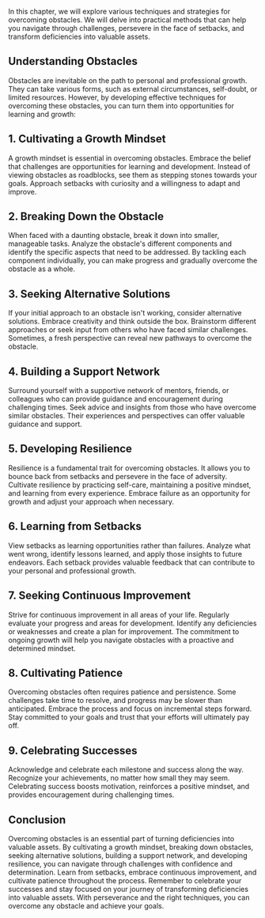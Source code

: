 
In this chapter, we will explore various techniques and strategies for overcoming obstacles. We will delve into practical methods that can help you navigate through challenges, persevere in the face of setbacks, and transform deficiencies into valuable assets.

**Understanding Obstacles**
---------------------------

Obstacles are inevitable on the path to personal and professional growth. They can take various forms, such as external circumstances, self-doubt, or limited resources. However, by developing effective techniques for overcoming these obstacles, you can turn them into opportunities for learning and growth:

## 1. Cultivating a Growth Mindset

A growth mindset is essential in overcoming obstacles. Embrace the belief that challenges are opportunities for learning and development. Instead of viewing obstacles as roadblocks, see them as stepping stones towards your goals. Approach setbacks with curiosity and a willingness to adapt and improve.

## 2. Breaking Down the Obstacle

When faced with a daunting obstacle, break it down into smaller, manageable tasks. Analyze the obstacle's different components and identify the specific aspects that need to be addressed. By tackling each component individually, you can make progress and gradually overcome the obstacle as a whole.

## 3. Seeking Alternative Solutions

If your initial approach to an obstacle isn't working, consider alternative solutions. Embrace creativity and think outside the box. Brainstorm different approaches or seek input from others who have faced similar challenges. Sometimes, a fresh perspective can reveal new pathways to overcome the obstacle.

## 4. Building a Support Network

Surround yourself with a supportive network of mentors, friends, or colleagues who can provide guidance and encouragement during challenging times. Seek advice and insights from those who have overcome similar obstacles. Their experiences and perspectives can offer valuable guidance and support.

## 5. Developing Resilience

Resilience is a fundamental trait for overcoming obstacles. It allows you to bounce back from setbacks and persevere in the face of adversity. Cultivate resilience by practicing self-care, maintaining a positive mindset, and learning from every experience. Embrace failure as an opportunity for growth and adjust your approach when necessary.

## 6. Learning from Setbacks

View setbacks as learning opportunities rather than failures. Analyze what went wrong, identify lessons learned, and apply those insights to future endeavors. Each setback provides valuable feedback that can contribute to your personal and professional growth.

## 7. Seeking Continuous Improvement

Strive for continuous improvement in all areas of your life. Regularly evaluate your progress and areas for development. Identify any deficiencies or weaknesses and create a plan for improvement. The commitment to ongoing growth will help you navigate obstacles with a proactive and determined mindset.

## 8. Cultivating Patience

Overcoming obstacles often requires patience and persistence. Some challenges take time to resolve, and progress may be slower than anticipated. Embrace the process and focus on incremental steps forward. Stay committed to your goals and trust that your efforts will ultimately pay off.

## 9. Celebrating Successes

Acknowledge and celebrate each milestone and success along the way. Recognize your achievements, no matter how small they may seem. Celebrating success boosts motivation, reinforces a positive mindset, and provides encouragement during challenging times.

**Conclusion**
--------------

Overcoming obstacles is an essential part of turning deficiencies into valuable assets. By cultivating a growth mindset, breaking down obstacles, seeking alternative solutions, building a support network, and developing resilience, you can navigate through challenges with confidence and determination. Learn from setbacks, embrace continuous improvement, and cultivate patience throughout the process. Remember to celebrate your successes and stay focused on your journey of transforming deficiencies into valuable assets. With perseverance and the right techniques, you can overcome any obstacle and achieve your goals.
